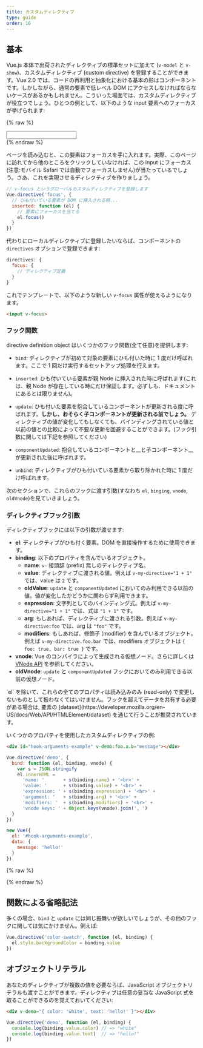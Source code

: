 ```yaml
---
title: カスタムディレクティブ
type: guide
order: 16
---
```


## 基本

Vue.js 本体で出荷されたディレクティブの標準セットに加えて (`v-model` と `v-show`)、カスタムディレクティブ (custom directive) を登録することができます。Vue 2.0 では、コードの再利用と抽象化における基本の形はコンポーネントです。しかしながら、通常の要素で低レベル DOM にアクセスしなければならないケースがあるかもしれません。こういった場面では、カスタムディレクティブが役立つでしょう。ひとつの例として、以下のような input 要素へのフォーカスが挙げられます:

{% raw %}
<div id="simplest-directive-example" class="demo">
  <input v-focus>
</div>
<script>
Vue.directive('focus', {
  inserted: function (el) {
    el.focus()
  }
})
new Vue({
  el: '#simplest-directive-example'
})
</script>
{% endraw %}

ページを読み込むと、この要素はフォーカスを手に入れます。実際、このページに訪れてから他のところをクリックしていなければ、この input にフォーカス(注意:モバイル Safari では自動でフォーカスしません)が当たっているでしょう。さあ、これを実現させるディレクティブを作りましょう。

``` js
// v-focus というグローバルカスタムディレクティブを登録します
Vue.directive('focus', {
  // ひも付いている要素が DOM に挿入される時...
  inserted: function (el) {
    // 要素にフォーカスを当てる
    el.focus()
  }
})
```

代わりにローカルディレクティブに登録したいならば、コンポーネントの `directives` オプションで登録できます:

``` js
directives: {
  focus: {
    // ディレクティブ定義
  }
}
```

これでテンプレートで、以下のような新しい `v-focus` 属性が使えるようになります。

``` html
<input v-focus>
```


### フック関数

directive definition object はいくつかのフック関数(全て任意)を提供します:

- `bind`: ディレクティブが初めて対象の要素にひも付いた時に 1 度だけ呼ばれます。ここで 1 回だけ実行するセットアップ処理を行えます。

- `inserted`: ひも付いている要素が親 Node に挿入された時に呼ばれます(これは、親 Node が存在している時にだけ保証します。必ずしも、ドキュメントにあるとは限りません)。

- `update`: ひも付いた要素を抱合しているコンポーネントが更新される度に呼ばれます。__しかし、おそらく子コンポーネントが更新される前でしょう。__ ディレクティブの値が変化してもしなくても、バインディングされている値と以前の値との比較によって不要な更新を回避することができます。(フック引数に関しては下記を参照してください)

- `componentUpdated`: 抱合しているコンポーネントと__と子コンポーネント__が更新された後に呼ばれます。

- `unbind`: ディレクティブがひも付いている要素から取り除かれた時に 1 度だけ呼ばれます。

次のセクションで、これらのフックに渡す引数(すなわち `el`, `binging`, `vnode`, `oldVnode`)を見ていきましょう。

### ディレクティブフック引数

ディレクティブフックには以下の引数が渡せます:

- **el**: ディレクティブがひも付く要素。DOM を直接操作するために使用できます。
- **binding**: 以下のプロパティを含んでいるオブジェクト。
  - **name**: `v-` 接頭辞 (prefix) 無しのディレクティブ名。
  - **value**: ディレクティブに渡される値。例えば `v-my-directive="1 + 1"` では、value は `2` です。
  - **oldValue**: `update` と `componentUpdated` においてのみ利用できる以前の値。値が変化したかどうかに関わらず利用できます。
  - **expression**: 文字列としてのバインディング式。例えば `v-my-directive="1 + 1"` では、式は `"1 + 1"` です。
  - **arg**: もしあれば、ディレクティブに渡される引数。例えば `v-my-directive:foo` では、arg は `"foo"` です。
  - **modifiers**: もしあれば、修飾子 (modifier) を含んでいるオブジェクト。例えば `v-my-directive.foo.bar` では、modifiers オブジェクトは `{ foo: true, bar: true }` です。
- **vnode**: Vue のコンパイラによって生成される仮想ノード。さらに詳しくは [VNode API](../api/#VNodeインターフェイス) を参照してください。
- **oldVnode**: `update` と `componentUpdated` フックにおいてのみ利用できる以前の仮想ノード。

<p class="tip">`el` を除いて、これらの全てのプロパティは読み込みのみ (read-only) で変更しないものとして扱わなくてはいけません。フックを超えてデータを共有する必要がある場合は, 要素の [dataset](https://developer.mozilla.org/en-US/docs/Web/API/HTMLElement/dataset) を通じて行うことが推奨されています。</p>

いくつかのプロパティを使用したカスタムディレクティブの例:

``` html
<div id="hook-arguments-example" v-demo:foo.a.b="message"></div>
```

``` js
Vue.directive('demo', {
  bind: function (el, binding, vnode) {
    var s = JSON.stringify
    el.innerHTML =
      'name: '       + s(binding.name) + '<br>' +
      'value: '      + s(binding.value) + '<br>' +
      'expression: ' + s(binding.expression) + '<br>' +
      'argument: '   + s(binding.arg) + '<br>' +
      'modifiers: '  + s(binding.modifiers) + '<br>' +
      'vnode keys: ' + Object.keys(vnode).join(', ')
  }
})

new Vue({
  el: '#hook-arguments-example',
  data: {
    message: 'hello!'
  }
})
```

{% raw %}
<div id="hook-arguments-example" v-demo:foo.a.b="message" class="demo"></div>
<script>
Vue.directive('demo', {
  bind: function (el, binding, vnode) {
    var s = JSON.stringify
    el.innerHTML =
      'name: '       + s(binding.name) + '<br>' +
      'value: '      + s(binding.value) + '<br>' +
      'expression: ' + s(binding.expression) + '<br>' +
      'argument: '   + s(binding.arg) + '<br>' +
      'modifiers: '  + s(binding.modifiers) + '<br>' +
      'vnode keys: ' + Object.keys(vnode).join(', ')
  }
})
new Vue({
  el: '#hook-arguments-example',
  data: {
    message: 'hello!'
  }
})
</script>
{% endraw %}

## 関数による省略記法

多くの場合、`bind` と `update` には同じ振舞いが欲しいでしょうが、その他のフックに関しては気にかけません。例えば:

``` js
Vue.directive('color-swatch', function (el, binding) {
  el.style.backgroundColor = binding.value
})
```

## オブジェクトリテラル

あなたのディレクティブが複数の値を必要ならば、JavaScript オブジェクトリテラルも渡すことができます。ディレクティブは任意の妥当な JavaScript 式を取ることができるのを覚えておいてください:

``` html
<div v-demo="{ color: 'white', text: 'hello!' }"></div>
```

``` js
Vue.directive('demo', function (el, binding) {
  console.log(binding.value.color) // => "white"
  console.log(binding.value.text)  // => "hello!"
})
```
